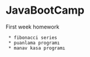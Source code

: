 # JavaBootCamp
First week homework


     * fibonacci series
     * puanlama programı
     * manav kasa programı
   
